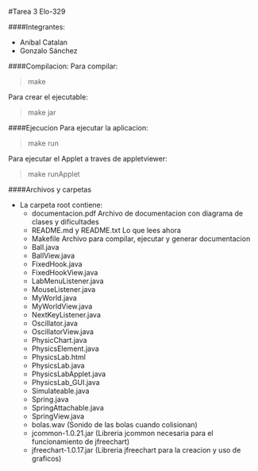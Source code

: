 #Tarea 3 Elo-329

####Integrantes:
* Anibal Catalan
* Gonzalo Sánchez

####Compilacion:
Para compilar:
> make

Para crear el ejecutable:
> make jar

####Ejecucion
Para ejecutar la aplicacion:
> make run

Para ejecutar el Applet a traves de appletviewer:
> make runApplet

####Archivos y carpetas
* La carpeta root contiene:
	* documentacion.pdf Archivo de documentacion con diagrama de clases y dificultades
	* README.md y README.txt Lo que lees ahora
	* Makefile Archivo para compilar, ejecutar y generar documentacion
	* Ball.java
	* BallView.java
	* FixedHook.java
	* FixedHookView.java
	* LabMenuListener.java
	* MouseListener.java
	* MyWorld.java
	* MyWorldView.java
	* NextKeyListener.java
	* Oscillator.java
	* OscillatorView.java
	* PhysicChart.java
	* PhysicsElement.java
	* PhysicsLab.html
	* PhysicsLab.java
	* PhysicsLabApplet.java
	* PhysicsLab_GUI.java
	* Simulateable.java
	* Spring.java
	* SpringAttachable.java
	* SpringView.java
	* bolas.wav (Sonido de las bolas cuando colisionan)
	* jcommon-1.0.21.jar (Libreria jcommon necesaria para el funcionamiento de jfreechart)
	* jfreechart-1.0.17.jar (Libreria jfreechart para la creacion y uso de graficos)